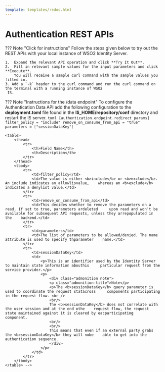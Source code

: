 ```yaml
---
template: templates/redoc.html
---
```


# Authentication REST APIs

??? Note "Click for instructions"
    Follow the steps given below to try out the REST APIs with your local instance of WSO2 Identity Server.

    1.  Expand the relevant API operation and click **Try It Out**.  
    2.  Fill in relevant sample values for the input parameters and click **Execute**. 
        You will receive a sample curl command with the sample values you filled in. 
    3. Add a `-k` header to the curl command and run the curl command on the terminal with a running instance of WSO2
     IS. 

??? Note "Instructions for the /data endpoint"
    To configure the Authentication Data API add the following configuration to the **deployment.toml** file found in the **IS_HOME/repository/conf** directory and restart the IS server.
    ```toml
    [authentication.endpoint.redirect_params]
    filter_policy = "include"
    remove_on_consume_from_api = "true"
    parameters = ["sessionDataKey"]
    ```

    <table>
        <thead>
            <tr>
                <th>Field Name</th>
                <th>Description</th>
            </tr>
        </thead>
        <tbody>
            <tr>
                <td>filter_policy</td>
                <td>The value is either <b>include</b> or <b>exclude</b>. An include indicates an allowlisvalue,    whereas an <b>exclude</b> indicates a denylist value.</td>
            </tr>
            <tr>
                <td>remove_on_consume_from_api</td>
                <td>This decides whether to remove the parameters on a read. If set to true, parameters ardeleted     upon read and won’t be available for subsequent API requests, unless they arrepopulated in the    backend.</td>
            </tr>
            <tr>
                <td>parameters</td>
                <td>The list of parameters to be allowed/denied. The name attribute is used to specify thparameter    name.</td>
            </tr>
            <tr>
                <td>sessionDataKey</td>
                <td>
                    <p>This is an identifier used by the Identity Server to maintain state information abouthis     particular request from the service provider.</p>
                    <p>
                        <div class="admonition note">
                        <p class="admonition-title">Note</p>
                        <p>The <b>sessionDataKey</b> query parameter is used to coordinate the request statacross     components participating in the request flow. <br />
                        <br/>
                        The <b>sessionDataKey</b> does not correlate with the user session and at the end othe    request flow, the request state maintained against it is cleared by eacparticipating    component.
                        <br/>
                        <br/>
                        This means that even if an external party grabs the <b>sessionDataKey</b> they will nobe    able to get into the authentication sequence.
                        </div>
                    </p>
                </td>
            </tr>
        </tbody>
    </table> -->

<redoc spec-url="../../apis/restapis/authentication.yaml"></redoc>
